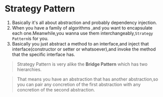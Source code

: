 # Strategy Pattern
1. Basically it's all about abstraction and probably dependency injection.
2. When you have a family of algorithms ,and you want to encapsulate each one.Meanwhile,you wanna use them interchangeably,`Strategy Pattern`is for you.
3. Basically you just abstract a method to an interface,and inject that interface(constructor or setter or whatsoever),and invoke the method that the specific interface has.

> Strategy Pattern is very alike the **Bridge Pattern** which has two hierarchies.


> That means you have an abstraction that has another 
> abstraction,so you can pair any concretion of the first 
> abstraction with any concretion of the second abstraction.
 